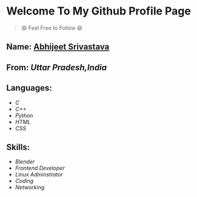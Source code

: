# Welcome To My Github Profile Page  
> :smile: Feel Free to Follow :smile:
## Name: [**Abhijeet Srivastava**](https://github.com/abhijeet181995)
## From: *Uttar Pradesh,India*
## Languages: 
- *C* 
- *C++*
- *Python* 
- *HTML*
- *CSS*

## Skills:
- *Blender*
- *Frontend Developer*
- *Linux Adminstrator*
- *Coding*
- *Networking*
